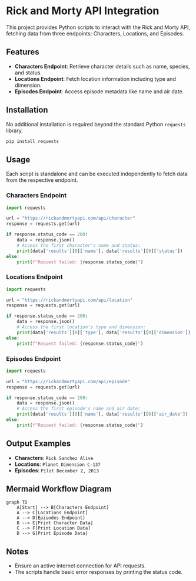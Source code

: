 # Rick and Morty API Integration

This project provides Python scripts to interact with the Rick and Morty API, fetching data from three endpoints: Characters, Locations, and Episodes.

## Features
- **Characters Endpoint**: Retrieve character details such as name, species, and status.
- **Locations Endpoint**: Fetch location information including type and dimension.
- **Episodes Endpoint**: Access episode metadata like name and air date.

## Installation
No additional installation is required beyond the standard Python `requests` library.
```bash
pip install requests
```

## Usage
Each script is standalone and can be executed independently to fetch data from the respective endpoint.

### Characters Endpoint
```python
import requests

url = "https://rickandmortyapi.com/api/character"
response = requests.get(url)

if response.status_code == 200:
    data = response.json()
    # Access the first character's name and status:
    print(data['results'][0]['name'], data['results'][0]['status'])
else:
    print(f"Request failed: {response.status_code}")
```

### Locations Endpoint
```python
import requests

url = "https://rickandmortyapi.com/api/location"
response = requests.get(url)

if response.status_code == 200:
    data = response.json()
    # Access the first location's type and dimension:
    print(data['results'][0]['type'], data['results'][0]['dimension'])
else:
    print(f"Request failed: {response.status_code}")
```

### Episodes Endpoint
```python
import requests

url = "https://rickandmortyapi.com/api/episode"
response = requests.get(url)

if response.status_code == 200:
    data = response.json()
    # Access the first episode's name and air date:
    print(data['results'][0]['name'], data['results'][0]['air_date'])
else:
    print(f"Request failed: {response.status_code}")
```

## Output Examples
- **Characters**: `Rick Sanchez Alive`
- **Locations**: `Planet Dimension C-137`
- **Episodes**: `Pilot December 2, 2013`

## Mermaid Workflow Diagram
```mermaid
graph TD
    A[Start] --> B[Characters Endpoint]
    A --> C[Locations Endpoint]
    A --> D[Episodes Endpoint]
    B --> E[Print Character Data]
    C --> F[Print Location Data]
    D --> G[Print Episode Data]
```

## Notes
- Ensure an active internet connection for API requests.
- The scripts handle basic error responses by printing the status code.
